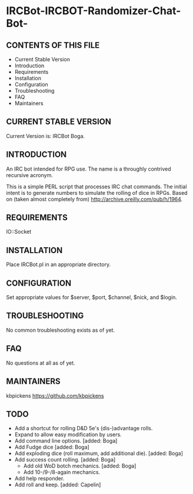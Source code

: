 # IRCBot-IRCBOT-Randomizer-Chat-Bot-
CONTENTS OF THIS FILE
---------------------
 * Current Stable Version
 * Introduction
 * Requirements
 * Installation
 * Configuration
 * Troubleshooting
 * FAQ
 * Maintainers

CURRENT STABLE VERSION
----------------------
Current Version is: IRCBot Boga.

INTRODUCTION
------------
An IRC bot intended for RPG use.
The name is a throughly contrived recursive acronym.

This is a simple PERL script that processes IRC chat commands.
The initial intent is to generate numbers to simulate the rolling of dice in RPGs.
Based on (taken almost completely from) http://archive.oreilly.com/pub/h/1964.

REQUIREMENTS
------------
IO::Socket

INSTALLATION
------------
Place IRCBot.pl in an appropriate directory.

CONFIGURATION
-------------
Set appropriate values for $server, $port, $channel, $nick, and $login.

TROUBLESHOOTING
---------------
No common troubleshooting exists as of yet.

FAQ
---
No questions at all as of yet.

MAINTAINERS
-----------
kbpickens https://github.com/kbpickens

TODO
----
* Add a shortcut for rolling D&D 5e's (dis-)advantage rolls.
* Expand to allow easy modification by users.
* Add command line options. [added: Boga]
* Add Fudge dice [added: Boga]
* Add exploding dice (roll maximum, add additional die). [added: Boga]
* Add success count rolling. [added: Boga]
    * Add old WoD botch mechanics. [added: Boga]
    * Add 10-/9-/8-again mechanics.
* Add help responder.
* Add roll and keep. [added: Capelin]

